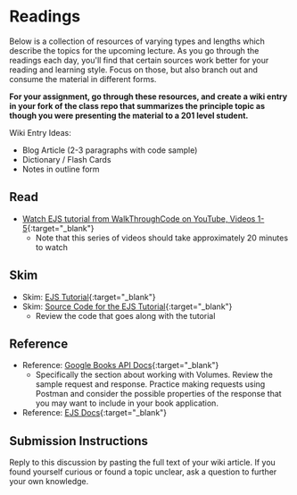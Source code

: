 # Readings

Below is a collection of resources of varying types and lengths which describe the topics for the upcoming lecture.  As you go through the readings each day, you'll find that certain sources work better for your reading and learning style. Focus on those, but also branch out and consume the material in different forms.

**For your assignment, go through these resources, and create a wiki entry in your fork of the class repo that summarizes the principle topic as though you were presenting the material to a 201 level student.**

Wiki Entry Ideas:

- Blog Article (2-3 paragraphs with code sample)
- Dictionary / Flash Cards
- Notes in outline form

## Read

- [Watch EJS tutorial from WalkThroughCode on YouTube, Videos 1-5](https://www.youtube.com/playlist?list=PL7sCSgsRZ-slYARh3YJIqPGZqtGVqZRGt){:target="_blank"}
  - Note that this series of videos should take approximately 20 minutes to watch

## Skim

- Skim: [EJS Tutorial](https://scotch.io/tutorials/use-ejs-to-template-your-node-application){:target="_blank"}
- Skim: [Source Code for the EJS Tutorial](https://github.com/scotch-io/node-ejs){:target="_blank"}
  - Review the code that goes along with the tutorial

## Reference

- Reference: [Google Books API Docs](https://developers.google.com/books/docs/v1/using#WorkingVolumes){:target="_blank"}
  - Specifically the section about working with Volumes. Review the sample request and response. Practice making requests using Postman and consider the possible properties of the response that you may want to include in your book application.
- Reference: [EJS Docs](http://ejs.co/){:target="_blank"}

## Submission Instructions

Reply to this discussion by pasting the full text of your wiki article. If you found yourself curious or found a topic unclear, ask a question to further your own knowledge.
